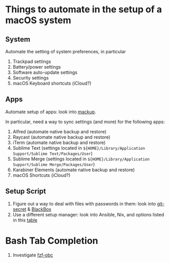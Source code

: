 # Things to automate in the setup of a macOS system

## System
Automate the setting of system preferences, in particular
1. Trackpad settings
2. Battery/power settings
3. Software auto-update settings
4. Security settings
5. macOS Keyboard shortcuts (iCloud?)


## Apps
Automate setup of apps: look into [mackup](https://github.com/lra/mackup).

In particular, need a way to sync settings (and more) for the following apps:
1. Alfred (automate native backup and restore)
2. Raycast (automate native backup and restore)
3. iTerm (automate native backup and restore)
4. Sublime Text (settings located in `${HOME}/Library/Application Support/Sublime Text/Packages/User`)
5. Sublime Merge (settings located in `${HOME}/Library/Application Support/Sublime Merge/Packages/User`)
6. Karabiner Elements (automate native backup and restore)
7. macOS Shortcuts (iCloud?)


## Setup Script
1. Figure out a way to deal with files with passwords in them: look into [git-secret](https://git-secret.io/) & [BlackBox](https://github.com/StackExchange/blackbox)
2. Use a different setup manager: look into Ansible, Nix, and options listed in this [table](https://www.chezmoi.io/comparison-table/)


# Bash Tab Completion
1. Investigate [fzf-obc](https://github.com/rockandska/fzf-obc)